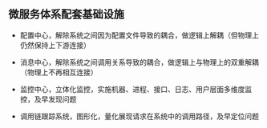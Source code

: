## 微服务体系配套基础设施

* 配置中心，解除系统之间因为配置文件导致的耦合，做逻辑上解耦（但物理上仍然保持上下游连接）

* 消息中心，解除系统之间调用关系导致的耦合，做逻辑上与物理上的双重解耦（物理上不再相互连接）

* 监控中心，立体化监控，实施机器、进程、接口、日志、用户层面多维度监控，及早发现问题

* 调用链跟踪系统，图形化，量化展现请求在系统中的调用路径，及早定位问题